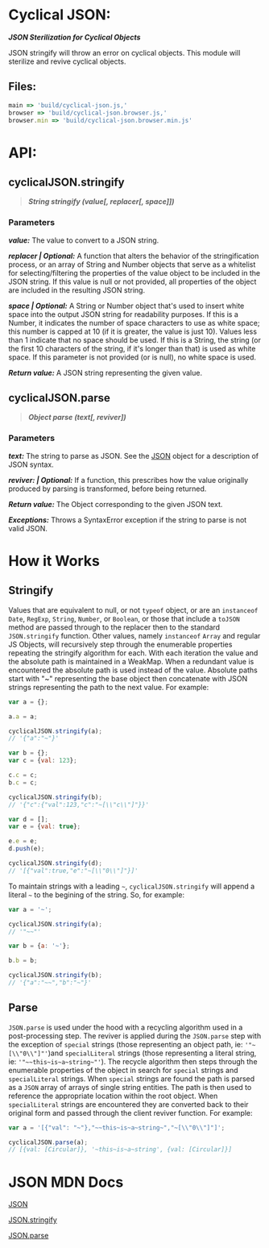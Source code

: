 # Cyclical JSON:

***JSON Sterilization for Cyclical Objects***

JSON stringify will throw an error on cyclical objects. This module will sterilize and revive cyclical objects.

## Files:
``` javascript
main => 'build/cyclical-json.js,'
browser => 'build/cyclical-json.browser.js,'
browser.min => 'build/cyclical-json.browser.min.js'
```

# API:

## cyclicalJSON.stringify

> ***String stringify (value[, replacer[, space]])***

### Parameters

***value:***
 The value to convert to a JSON string.

***replacer | Optional:***
 A function that alters the behavior of the stringification process, or an array of String and Number objects that serve as a whitelist for selecting/filtering the properties of the value object to be included in the JSON string. If this value is null or not provided, all properties of the object are included in the resulting JSON string.

***space | Optional:***
 A String or Number object that's used to insert white space into the output JSON string for readability purposes. If this is a Number, it indicates the number of space characters to use as white space; this number is capped at 10 (if it is greater, the value is just 10). Values less than 1 indicate that no space should be used. If this is a String, the string (or the first 10 characters of the string, if it's longer than that) is used as white space. If this parameter is not provided (or is null), no white space is used.

***Return value:***
 A JSON string representing the given value.

## cyclicalJSON.parse

> ***Object parse (text[, reviver])***

### Parameters

***text:***
 The string to parse as JSON. See the [JSON](https://developer.mozilla.org/en-US/docs/Web/JavaScript/Reference/Global_Objects/JSON) object for a description of JSON syntax.

***reviver: | Optional:***
 If a function, this prescribes how the value originally produced by parsing is transformed, before being returned.

***Return value:***
 The Object corresponding to the given JSON text.

***Exceptions:***
 Throws a SyntaxError exception if the string to parse is not valid JSON.

# How it Works

## Stringify
Values that are equivalent to null, or not `typeof` object, or are an `instanceof` `Date`, `RegExp`, `String`, `Number`, or `Boolean`, or those that include a `toJSON` method are passed through to the replacer then to the standard `JSON.stringify` function. Other values, namely `instanceof` `Array` and regular JS Objects, will recursively step through the enumerable properties repeating the stringify algorithm for each. With each iteration the value and the absolute path is maintained in a WeakMap. When a redundant value is encountered the absolute path is used instead of the value. Absolute paths start with "~" representing the base object then concatenate with JSON strings representing the path to the next value. For example:

```javascript
var a = {};

a.a = a;

cyclicalJSON.stringify(a);
// '{"a":"~"}'

var b = {};
var c = {val: 123};

c.c = c;
b.c = c;

cyclicalJSON.stringify(b);
// '{"c":{"val":123,"c":"~[\\"c\\"]"}}'

var d = [];
var e = {val: true};

e.e = e;
d.push(e);

cyclicalJSON.stringify(d);
// '[{"val":true,"e":"~[\\"0\\"]"}]'

```
To maintain strings with a leading `~`, `cyclicalJSON.stringify` will append a literal `~` to the begining of the string. So, for example:
```javascript
var a = '~';

cyclicalJSON.stringify(a);
// '"~~"'

var b = {a: '~'};

b.b = b;

cyclicalJSON.stringify(b);
// '{"a":"~~","b":"~"}'
```

## Parse
`JSON.parse` is used under the hood with a recycling algorithm used in a post-processing step. The reviver is applied during the `JSON.parse` step with the exception of `special` strings (those representing an object path, ie: `'"~[\\"0\\"]"'`)and `specialLiteral` strings (those representing a literal string, ie: `'"~~this~is~a~string~"'`). The recycle algorithm then steps through the enumerable properties of the object in search for `special` strings and `specialLiteral` strings. When `special` strings are found the path is parsed as a `JSON` array of arrays of single string entities. The path is then used to reference the appropriate location within the root object. When `specialLiteral` strings are encountered they are converted back to their original form and passed through the client reviver function. For example:
```javascript
var a = '[{"val": "~"},"~~this~is~a~string~","~[\\"0\\"]"]';

cyclicalJSON.parse(a);
// [{val: [Circular]}, '~this~is~a~string', {val: [Circular]}]
```

# JSON MDN Docs

[JSON](https://developer.mozilla.org/en-US/docs/Web/JavaScript/Reference/Global_Objects/JSON)

[JSON.stringify](https://developer.mozilla.org/en-US/docs/Web/JavaScript/Reference/Global_Objects/JSON/stringify)

[JSON.parse](https://developer.mozilla.org/en-US/docs/Web/JavaScript/Reference/Global_Objects/JSON/parse)
